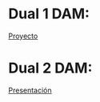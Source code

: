 # Dual 1 DAM:
[Proyecto](https://drive.google.com/file/d/17BiJqaKkK-xBPxo9Lbbc8zRMPp0Ujntt/view?usp=drive_link)

# Dual 2 DAM:
[Presentación](https://www.canva.com/design/DAGdYeei8Ns/tDuQQXvB62m9msRLZfkiow/watch?utm_content=DAGdYeei8Ns&utm_campaign=designshare&utm_medium=link2&utm_source=uniquelinks&utlId=h66a2d7b443)
